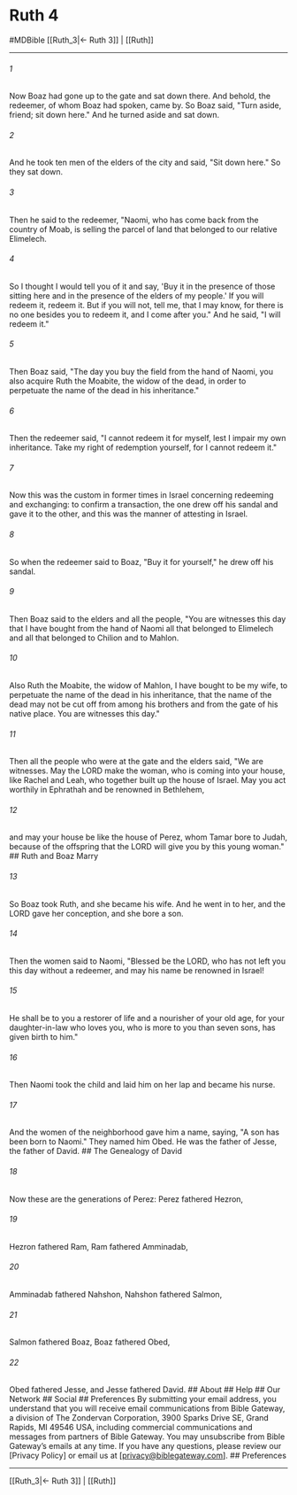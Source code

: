 # Ruth 4
#MDBible
[[Ruth_3|← Ruth 3]] | [[Ruth]]

***


###### 1 
Now Boaz had gone up to the gate and sat down there. And behold, the redeemer, of whom Boaz had spoken, came by. So Boaz said, "Turn aside, friend; sit down here." And he turned aside and sat down. 

###### 2 
And he took ten men of the elders of the city and said, "Sit down here." So they sat down. 

###### 3 
Then he said to the redeemer, "Naomi, who has come back from the country of Moab, is selling the parcel of land that belonged to our relative Elimelech. 

###### 4 
So I thought I would tell you of it and say, 'Buy it in the presence of those sitting here and in the presence of the elders of my people.' If you will redeem it, redeem it. But if you will not, tell me, that I may know, for there is no one besides you to redeem it, and I come after you." And he said, "I will redeem it." 

###### 5 
Then Boaz said, "The day you buy the field from the hand of Naomi, you also acquire Ruth the Moabite, the widow of the dead, in order to perpetuate the name of the dead in his inheritance." 

###### 6 
Then the redeemer said, "I cannot redeem it for myself, lest I impair my own inheritance. Take my right of redemption yourself, for I cannot redeem it." 

###### 7 
Now this was the custom in former times in Israel concerning redeeming and exchanging: to confirm a transaction, the one drew off his sandal and gave it to the other, and this was the manner of attesting in Israel. 

###### 8 
So when the redeemer said to Boaz, "Buy it for yourself," he drew off his sandal. 

###### 9 
Then Boaz said to the elders and all the people, "You are witnesses this day that I have bought from the hand of Naomi all that belonged to Elimelech and all that belonged to Chilion and to Mahlon. 

###### 10 
Also Ruth the Moabite, the widow of Mahlon, I have bought to be my wife, to perpetuate the name of the dead in his inheritance, that the name of the dead may not be cut off from among his brothers and from the gate of his native place. You are witnesses this day." 

###### 11 
Then all the people who were at the gate and the elders said, "We are witnesses. May the LORD make the woman, who is coming into your house, like Rachel and Leah, who together built up the house of Israel. May you act worthily in Ephrathah and be renowned in Bethlehem, 

###### 12 
and may your house be like the house of Perez, whom Tamar bore to Judah, because of the offspring that the LORD will give you by this young woman." ## Ruth and Boaz Marry 

###### 13 
So Boaz took Ruth, and she became his wife. And he went in to her, and the LORD gave her conception, and she bore a son. 

###### 14 
Then the women said to Naomi, "Blessed be the LORD, who has not left you this day without a redeemer, and may his name be renowned in Israel! 

###### 15 
He shall be to you a restorer of life and a nourisher of your old age, for your daughter-in-law who loves you, who is more to you than seven sons, has given birth to him." 

###### 16 
Then Naomi took the child and laid him on her lap and became his nurse. 

###### 17 
And the women of the neighborhood gave him a name, saying, "A son has been born to Naomi." They named him Obed. He was the father of Jesse, the father of David. ## The Genealogy of David 

###### 18 
Now these are the generations of Perez: Perez fathered Hezron, 

###### 19 
Hezron fathered Ram, Ram fathered Amminadab, 

###### 20 
Amminadab fathered Nahshon, Nahshon fathered Salmon, 

###### 21 
Salmon fathered Boaz, Boaz fathered Obed, 

###### 22 
Obed fathered Jesse, and Jesse fathered David. ## About ## Help ## Our Network ## Social ## Preferences By submitting your email address, you understand that you will receive email communications from Bible Gateway, a division of The Zondervan Corporation, 3900 Sparks Drive SE, Grand Rapids, MI 49546 USA, including commercial communications and messages from partners of Bible Gateway. You may unsubscribe from Bible Gateway&rsquo;s emails at any time. If you have any questions, please review our [Privacy Policy] or email us at [privacy@biblegateway.com]. ## Preferences

***

[[Ruth_3|← Ruth 3]] | [[Ruth]]
